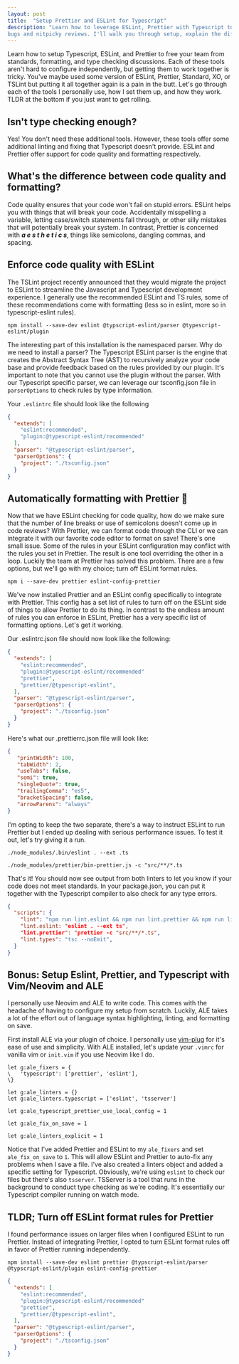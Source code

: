 ```yaml
---
layout: post
title:  "Setup Prettier and ESLint for Typescript"
description: "Learn how to leverage ESLint, Prettier with Typescript to reduce
bugs and nitpicky reviews. I'll walk you through setup, explain the differences"
---
```


Learn how to setup Typescript, ESLint, and Prettier to free your team from
standards, formatting, and type checking discussions. Each of these tools
aren't hard to configure independently, but getting them to work together is
tricky. You've maybe used some version of ESLint, Prettier, Standard, XO, or
TSLint but putting it all together again is a pain in the butt. Let's go through
each of the tools I personally use, how I set them up, and how they work. TLDR
at the bottom if you just want to get rolling.

<!--break-->

## Isn't type checking enough?
Yes! You don't need these additional tools. However, these tools offer some
additional linting and fixing that Typescript doesn't provide. ESLint and
Prettier offer support for code quality and formatting respectively.

## What's the difference between code quality and formatting?
Code quality ensures that your code won't fail on stupid errors. ESLint helps
you with things that will break your code. Accidentally misspelling a variable,
letting case/switch statements fall through, or other silly mistakes that will
potentially break your system. In contrast, Prettier is concerned with **_a e s t
h e t i c s_**, things like semicolons, dangling commas, and spacing.

## Enforce code quality with ESLint
The TSLint project recently announced that they would migrate the project to
ESLint to streamline the Javascript and Typescript development experience. I
generally use the recommended ESLint and TS rules, some of these
recommendations come with formatting (less so in eslint, more so in
typescript-eslint rules).

`npm install --save-dev eslint @typscript-eslint/parser
@typescript-eslint/plugin`

The interesting part of this installation is the namespaced parser. Why do we
need to install a parser? The Typescript ESLint parser is the engine that
creates the Abstract Syntax Tree (AST) to recursively analyze your code base
and provide feedback based on the rules provided by our plugin. It's important
to note that you cannot use the plugin without the parser. With our Typescript
specific parser, we can leverage our tsconfig.json file in `parserOptions` to
check rules by type information.

Your `.eslintrc` file should look like the following

```json
{
  "extends": [
    "eslint:recommended",
    "plugin:@typescript-eslint/recommended"
  ],
  "parser": "@typescript-eslint/parser",
  "parserOptions": {
    "project": "./tsconfig.json"
  }
}
```

## Automatically formatting with Prettier 💅
Now that we have ESLint checking for code quality, how do we make sure that the
number of line breaks or use of semicolons doesn't come up in code reviews?
With Prettier, we can format code through the CLI or we can integrate it with
our favorite code editor to format on save! There's one small issue. Some of
the rules in your ESLint configuration may conflict with the rules you set in
Prettier. The result is one tool overriding the other in a loop. Luckily the
team at Prettier has solved this problem. There are a few options, but we'll go
with my choice; turn off ESLint format rules.

`npm i --save-dev prettier eslint-config-prettier`

We've now installed Prettier and an ESLint config specifically to integrate
with Prettier. This config has a set list of rules to turn off on the ESLint
side of things to allow Prettier to do its thing. In contrast to the endless
amount of rules you can enforce in ESLint, Prettier has a very specific list of
formatting options. Let's get it working.

Our .eslintrc.json file should now look like the following:

```json
{
  "extends": [
    "eslint:recommended",
    "plugin:@typescript-eslint/recommended"
    "prettier",
    "prettier/@typescript-eslint",
  ],
  "parser": "@typescript-eslint/parser",
  "parserOptions": {
    "project": "./tsconfig.json"
  }
}
```

Here's what our .prettierrc.json file will look like:
```json
{
   "printWidth": 100,
   "tabWidth": 2,
   "useTabs": false,
   "semi": true,
   "singleQuote": true,
   "trailingComma": "es5",
   "bracketSpacing": false,
   "arrowParens": "always"
}
```

I'm opting to keep the two separate, there's a way to instruct ESLint to run
Prettier but I ended up dealing with serious performance issues. To test it
out, let's try giving it a run.

`./node_modules/.bin/eslint . --ext .ts`

`./node_modules/prettier/bin-prettier.js -c "src/**/*.ts`

That's it! You should now see output from both linters to let you know if your
code does not meet standards. In your package.json, you can put it together
with the Typescript compiler to also check for any type errors.

```json
{
  "scripts": {
    "lint": "npm run lint.eslint && npm run lint.prettier && npm run lint.types",
    "lint.eslint: "eslint . --ext ts",
    "lint.prettier": "prettier -c "src/**/*.ts",
    "lint.types": "tsc --noEmit",
  }
}
```

## Bonus: Setup Eslint, Prettier, and Typescript with Vim/Neovim and ALE
I personally use Neovim and ALE to write code. This comes with the headache of
having to configure my setup from scratch. Luckily, ALE takes a lot of the
effort out of language syntax highlighting, linting, and formatting on save.

First install ALE via your plugin of choice. I personally use
[vim-plug](https://github.com/junegunn/vim-plug) for it's ease of use and
simplicity. With ALE installed, let's update your `.vimrc` for vanilla vim or
`init.vim` if you use Neovim like I do.

```vim
let g:ale_fixers = {
\   'typescript': ['prettier', 'eslint'],
\}

let g:ale_linters = {}
let g:ale_linters.typescript = ['eslint', 'tsserver']

let g:ale_typescript_prettier_use_local_config = 1

let g:ale_fix_on_save = 1

let g:ale_linters_explicit = 1
```

Notice that I've added Prettier and ESLint to my `ale_fixers` and set
`ale_fix_on_save` to `1`. This will allow ESLint and Prettier to auto-fix any
problems when I save a file. I've also created a linters object and added a
specific setting for Typescript. Obviously, we're using `eslint` to check our
files but there's also `tsserver`. TSServer is a tool that runs in the
background to conduct type checking as we're coding. It's essentially our
Typescript compiler running on watch mode.

## TLDR; Turn off ESLint format rules for Prettier
I found performance issues on larger files when I configured ESLint to run
Prettier. Instead of integrating Prettier, I opted to turn ESLint format rules
off in favor of Prettier running independently.

`npm install --save-dev eslint prettier @typscript-eslint/parser
@typscript-eslint/plugin eslint-config-prettier`

```json
{
  "extends": [
    "eslint:recommended",
    "plugin:@typescript-eslint/recommended"
    "prettier",
    "prettier/@typescript-eslint",
  ],
  "parser": "@typescript-eslint/parser",
  "parserOptions": {
    "project": "./tsconfig.json"
  }
}

```

